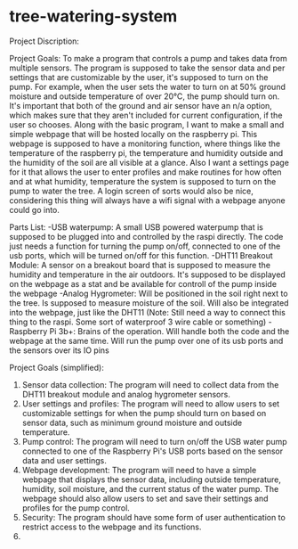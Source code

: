 # tree-watering-system

Project Discription:

Project Goals: To make a program that controls a pump and takes data from multiple sensors. The program is supposed to take the sensor data and per settings that are customizable by the user, it's supposed to turn on the pump. 
For example, when the user sets the water to turn on at 50% ground moisture and outside temperature of over 20°C, the pump should turn on.  It's important that both of the ground and air sensor have an n/a option, which makes sure that they aren't included for current configuration, if the user so chooses. 
Along with the basic program, I want to make a small and simple webpage that will be hosted locally on the raspberry pi. This webpage is supposed to have a monitoring function, where things like the temperature of the raspberry pi, the temperature and humidity outside and the humidity of the soil are all visible at a glance. Also I want a settings page for it that allows the user to enter profiles and make routines for how often and at what humidity, temperature the system is supposed to turn on the pump to water the tree. A login screen of sorts would also be nice, considering this thing will always have a wifi signal with a webpage anyone could go into.

Parts List:
-USB waterpump: A small USB powered waterpump that is supposed to be plugged into and controlled by the raspi directly. The code just needs a function for turning the pump on/off, connected to one of the usb ports, which will be turned on/off for this function.
-DHT11 Breakout Module: A sensor on a breakout board that is supposed to measure the humidity and temperature in the air outdoors. It's supposed to be displayed on the webpage as a stat and be available for controll of the pump inside the webpage
-Analog Hygrometer: Will be positioned in the soil right next to the tree. Is supposed to measure moisture of the soil. Will also be integrated into the webpage, just like the DHT11 (Note: Still need a way to connect this thing to the raspi. Some sort of waterproof 3 wire cable or something)
-Raspberry Pi 3b+: Brains of the operation. Will handle both the code and the webpage at the same time. Will run the pump over one of its usb ports and the sensors over its IO pins



Project Goals (simplified):

1) Sensor data collection: The program will need to collect data from the DHT11 breakout module and analog hygrometer sensors.
2) User settings and profiles: The program will need to allow users to set customizable settings for when the pump should turn on based on sensor data, such as minimum ground moisture and outside temperature.
3) Pump control: The program will need to turn on/off the USB water pump connected to one of the Raspberry Pi's USB ports based on the sensor data and user settings.
4) Webpage development: The program will need to have a simple webpage that displays the sensor data, including outside temperature, humidity, soil moisture, and the current status of the water pump. The webpage should also allow users to set and save their settings and profiles for the pump control.
5) Security: The program should have some form of user authentication to restrict access to the webpage and its functions.
6) 
